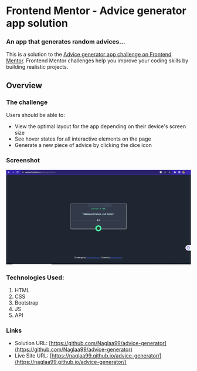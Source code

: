 
# Frontend Mentor - Advice generator app solution
<h3>An app that generates random advices...</h3>

This is a solution to the [Advice generator app challenge on Frontend Mentor](https://www.frontendmentor.io/challenges/advice-generator-app-QdUG-13db). Frontend Mentor challenges help you improve your coding skills by building realistic projects.


## Overview

### The challenge

Users should be able to:

- View the optimal layout for the app depending on their device's screen size
- See hover states for all interactive elements on the page
- Generate a new piece of advice by clicking the dice icon
### Screenshot

![](./images/screenshot.PNG)

<h3>Technologies Used:</h3>
<ol>
  <li>HTML</li>
  <li>CSS</li>
  <li>Bootstrap</li>
  <li>JS</li>
  <li>API</li>
</ol>

<h3>

  

  
### Links

- Solution URL: [https://github.com/Naglaa99/advice-generator](https://github.com/Naglaa99/advice-generator)
- Live Site URL: [https://naglaa99.github.io/advice-generator/](https://naglaa99.github.io/advice-generator/)


